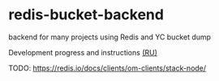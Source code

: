 # redis-bucket-backend
backend for many projects using Redis and  YC bucket dump


Development progress and instructions [(RU)](https://precious-harrier-731.notion.site/AWS-YC-bucket-d60a94c58579413e82b2c4f6560af4ce?pvs=4)


TODO:
https://redis.io/docs/clients/om-clients/stack-node/
